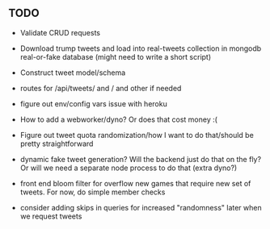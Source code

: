 ## TODO
 - Validate CRUD requests
 - Download trump tweets and load into real-tweets collection in mongodb real-or-fake database (might need to write a short script)
 - Construct tweet model/schema
 - routes for /api/tweets/ and / and other if needed
 - figure out env/config vars issue with heroku
 - How to add a webworker/dyno? Or does that cost money :(
 - Figure out tweet quota randomization/how I want to do that/should be pretty straightforward
 - dynamic fake tweet generation? Will the backend just do that on the fly? Or will we need a separate node process to do that (extra dyno?)

 - front end bloom filter for overflow new games that require new set of tweets. For now, do simple member checks

 - consider adding skips in queries for increased "randomness" later when we request tweets
